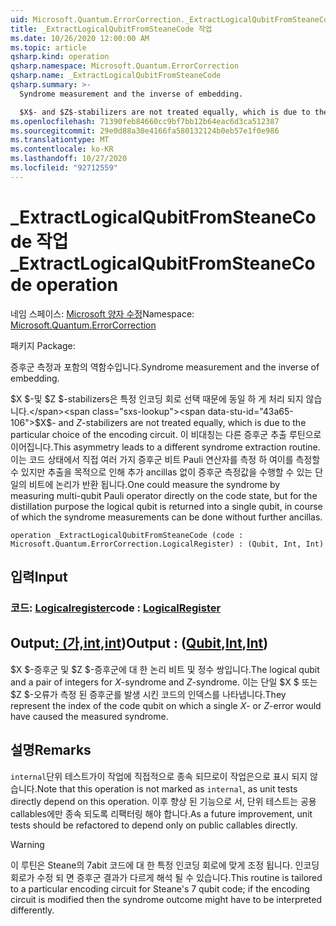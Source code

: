 ```yaml
---
uid: Microsoft.Quantum.ErrorCorrection._ExtractLogicalQubitFromSteaneCode
title: _ExtractLogicalQubitFromSteaneCode 작업
ms.date: 10/26/2020 12:00:00 AM
ms.topic: article
qsharp.kind: operation
qsharp.namespace: Microsoft.Quantum.ErrorCorrection
qsharp.name: _ExtractLogicalQubitFromSteaneCode
qsharp.summary: >-
  Syndrome measurement and the inverse of embedding.

  $X$- and $Z$-stabilizers are not treated equally, which is due to the particular choice of the encoding circuit. This asymmetry leads to a different syndrome extraction routine. One could measure the syndrome by measuring multi-qubit Pauli operator directly on the code state, but for the distillation purpose the logical qubit is returned into a single qubit, in course of which the syndrome measurements can be done without further ancillas.
ms.openlocfilehash: 71390feb84660cc9bf7bb12b64eac6d3ca512387
ms.sourcegitcommit: 29e0d88a30e4166fa580132124b0eb57e1f0e986
ms.translationtype: MT
ms.contentlocale: ko-KR
ms.lasthandoff: 10/27/2020
ms.locfileid: "92712559"
---
```

# <a name="_extractlogicalqubitfromsteanecode-operation"></a><span data-ttu-id="43a65-102">_ExtractLogicalQubitFromSteaneCode 작업</span><span class="sxs-lookup"><span data-stu-id="43a65-102">_ExtractLogicalQubitFromSteaneCode operation</span></span>

<span data-ttu-id="43a65-103">네임 스페이스: [Microsoft 양자 수정](xref:Microsoft.Quantum.ErrorCorrection)</span><span class="sxs-lookup"><span data-stu-id="43a65-103">Namespace: [Microsoft.Quantum.ErrorCorrection](xref:Microsoft.Quantum.ErrorCorrection)</span></span>

<span data-ttu-id="43a65-104">패키지 [](https://nuget.org/packages/)</span><span class="sxs-lookup"><span data-stu-id="43a65-104">Package: [](https://nuget.org/packages/)</span></span>


<span data-ttu-id="43a65-105">증후군 측정과 포함의 역함수입니다.</span><span class="sxs-lookup"><span data-stu-id="43a65-105">Syndrome measurement and the inverse of embedding.</span></span>

<span data-ttu-id="43a65-106">$X $-및 $Z $-stabilizers은 특정 인코딩 회로 선택 때문에 동일 하 게 처리 되지 않습니다.</span><span class="sxs-lookup"><span data-stu-id="43a65-106">$X$- and $Z$-stabilizers are not treated equally, which is due to the particular choice of the encoding circuit.</span></span>
<span data-ttu-id="43a65-107">이 비대칭는 다른 증후군 추출 루틴으로 이어집니다.</span><span class="sxs-lookup"><span data-stu-id="43a65-107">This asymmetry leads to a different syndrome extraction routine.</span></span>
<span data-ttu-id="43a65-108">이는 코드 상태에서 직접 여러 가지 증후군 비트 Pauli 연산자를 측정 하 여이를 측정할 수 있지만 추출을 목적으로 인해 추가 ancillas 없이 증후군 측정값을 수행할 수 있는 단일의 비트에 논리가 반환 됩니다.</span><span class="sxs-lookup"><span data-stu-id="43a65-108">One could measure the syndrome by measuring multi-qubit Pauli operator directly on the code state, but for the distillation purpose the logical qubit is returned into a single qubit, in course of which the syndrome measurements can be done without further ancillas.</span></span>

```qsharp
operation _ExtractLogicalQubitFromSteaneCode (code : Microsoft.Quantum.ErrorCorrection.LogicalRegister) : (Qubit, Int, Int)
```


## <a name="input"></a><span data-ttu-id="43a65-109">입력</span><span class="sxs-lookup"><span data-stu-id="43a65-109">Input</span></span>

### <a name="code--logicalregister"></a><span data-ttu-id="43a65-110">코드: [Logicalregister](xref:Microsoft.Quantum.ErrorCorrection.LogicalRegister)</span><span class="sxs-lookup"><span data-stu-id="43a65-110">code : [LogicalRegister](xref:Microsoft.Quantum.ErrorCorrection.LogicalRegister)</span></span>





## <a name="output--qubitintint"></a><span data-ttu-id="43a65-111">Output[: (가,](xref:microsoft.quantum.lang-ref.qubit)[int](xref:microsoft.quantum.lang-ref.int),[int](xref:microsoft.quantum.lang-ref.int))</span><span class="sxs-lookup"><span data-stu-id="43a65-111">Output : ([Qubit](xref:microsoft.quantum.lang-ref.qubit),[Int](xref:microsoft.quantum.lang-ref.int),[Int](xref:microsoft.quantum.lang-ref.int))</span></span>

<span data-ttu-id="43a65-112">$X $-증후군 및 $Z $-증후군에 대 한 논리 비트 및 정수 쌍입니다.</span><span class="sxs-lookup"><span data-stu-id="43a65-112">The logical qubit and a pair of integers for $X$-syndrome and $Z$-syndrome.</span></span>
<span data-ttu-id="43a65-113">이는 단일 $X $ 또는 $Z $-오류가 측정 된 증후군를 발생 시킨 코드의 인덱스를 나타냅니다.</span><span class="sxs-lookup"><span data-stu-id="43a65-113">They represent the index of the code qubit on which a single $X$- or $Z$-error would have caused the measured syndrome.</span></span>

## <a name="remarks"></a><span data-ttu-id="43a65-114">설명</span><span class="sxs-lookup"><span data-stu-id="43a65-114">Remarks</span></span>

<span data-ttu-id="43a65-115">`internal`단위 테스트가이 작업에 직접적으로 종속 되므로이 작업은으로 표시 되지 않습니다.</span><span class="sxs-lookup"><span data-stu-id="43a65-115">Note that this operation is not marked as `internal`, as unit tests directly depend on this operation.</span></span> <span data-ttu-id="43a65-116">이후 향상 된 기능으로 서, 단위 테스트는 공용 callables에만 종속 되도록 리팩터링 해야 합니다.</span><span class="sxs-lookup"><span data-stu-id="43a65-116">As a future improvement, unit tests should be refactored to depend only on public callables directly.</span></span>

> [!WARNING]
> <span data-ttu-id="43a65-117">이 루틴은 Steane의 7abit 코드에 대 한 특정 인코딩 회로에 맞게 조정 됩니다. 인코딩 회로가 수정 되 면 증후군 결과가 다르게 해석 될 수 있습니다.</span><span class="sxs-lookup"><span data-stu-id="43a65-117">This routine is tailored to a particular encoding circuit for Steane's 7 qubit code; if the encoding circuit is modified then the syndrome outcome might have to be interpreted differently.</span></span>